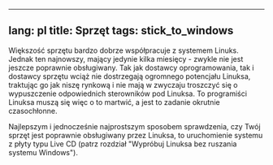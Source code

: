 

---
lang: pl
title: Sprzęt
tags: stick_to_windows
---

Większość sprzętu bardzo dobrze współpracuje z systemem Linuks.
Jednak ten najnowszy, mający jedynie kilka miesięcy - zwykle nie jest
jeszcze poprawnie obsługiwany. Tak jak dostawcy oprogramowania, tak
i dostawcy sprzętu wciąż nie dostrzegają ogromnego potencjału Linuksa,
traktując go jak niszę rynkową i nie mają w zwyczaju troszczyć się
o wypuszczenie odpowiednich sterowników pod Linuksa. To programiści
Linuksa muszą się więc o to martwić, a jest to zadanie okrutnie
czasochłonne.

Najlepszym i jednocześnie najprostszym sposobem sprawdzenia, czy
Twój sprzęt jest poprawnie obsługiwany przez Linuksa, to uruchomienie
systemu z płyty typu Live CD (patrz rozdział "Wypróbuj Linuksa bez
ruszania systemu Windows").

